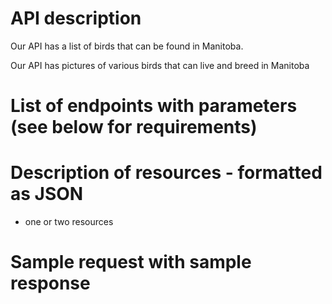 # API description

Our API has a list of birds that can be found in Manitoba.

Our API has pictures of various birds that can live and breed in Manitoba

# List of endpoints with parameters (see below for requirements)

# Description of resources - formatted as JSON
- one or two resources

# Sample request with sample response

